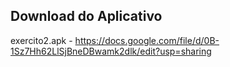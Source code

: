 ## Download do Aplicativo ##

exercito2.apk - https://docs.google.com/file/d/0B-1Sz7Hh62LlSjBneDBwamk2dlk/edit?usp=sharing